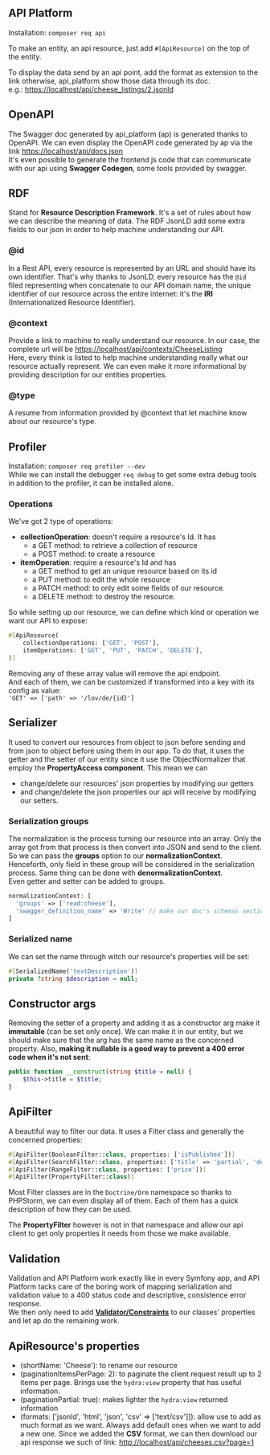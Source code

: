 ## API Platform
Installation: ``composer req api``

To make an entity, an api resource, just add ``#[ApiResource]`` on the
top of the entity.

To display the data send by an api point, add the format as extension
to the link otherwise, api_platform show those data through its
doc.\
e.g.: [https://localhost/api/cheese_listings/2.jsonld](https://localhost/api/cheese_listings/2.jsonld)

## OpenAPI
The Swagger doc generated by api_platform (ap) is generated thanks to 
OpenAPI. We can even display the OpenAPI code generated by ap via
the link [https://localhost/api/docs.json](https://localhost/api/docs.json)\
It's even possible to generate the frontend js code that can 
communicate with our api using **Swagger Codegen**, 
some tools provided by swagger.

## RDF
Stand for **Resource Description Framework**. It's a set of rules about 
how we can describe the meaning of data.
The RDF JsonLD add some extra fields to our json in order to help machine 
understanding our API.

### @id
In a Rest API, every resource is represented by an URL and should have its 
own identifier. That's why thanks to JsonLD, every resource has 
the ``@id`` filed representing when concatenate to our API
domain name, the unique identifier of our resource across the 
entire internet: it's the **IRI** (Internationalized 
Resource Identifier).

### @context
Provide a link to machine to really understand our resource. In our
case, the complete url will be [https://localhost/api/contexts/CheeseListing](https://localhost/api/contexts/CheeseListing)\
Here, every think is listed to help machine understanding really
what our resource actually represent. We can even make it more
informational by providing description for our entities properties.

### @type
A resume from information provided by @context that let machine 
know about our resource's type.


## Profiler
Installation: ``composer req profiler --dev``\
While we can install the debugger ``req debug`` to get some extra 
debug tools in addition to the profiler, it can be installed alone.

### Operations
We've got 2 type of operations:
- **collectionOperation**: doesn't require a resource's Id. It has
  - a GET method: to retrieve a collection of resource
  - a POST method: to create a resource
- **itemOperation**: require a resource's Id and has
  - a GET method to get an unique resource based on its id
  - a PUT method: to edit the whole resource
  - a PATCH method: to only edit some fields of our resource.
  - a DELETE method: to destroy the resource.

So while setting up our resource, we can define which kind or 
operation we want our API to expose:
````php 
#[ApiResource(
    collectionOperations: ['GET', 'POST'],
    itemOperations: ['GET', 'PUT', 'PATCH', 'DELETE'],
)]
````
Removing any of these array value will remove the api endpoint.\
And each of them, we can be customized if transformed into a key
with its config as value:\
``'GET' => ['path' => '/lov/de/{id}']``

## Serializer
It used to convert our resources from object to json before sending
and from json to object before using them in our app.
To do that, it uses the getter and the setter of our entity 
since it use the ObjectNormalizer that employ the 
**PropertyAccess component**.
This mean we can 
- change/delete our resources' json properties by modifying
our getters 
- and change/delete the json properties our api will receive 
by modifying our setters. 
 
### Serialization groups
The normalization is the process turning our resource into an
array. Only the array got from that process is then convert
into JSON and send to the client. So we can pass the **groups** 
option to our **normalizationContext**. Henceforth, only field 
in these group will be considered in the serialization process.
Same thing can be done with **denormalizationContext**.\
Even getter and setter can be added to groups.
````php 
normalizationContext: [
  'groups' => ['read:cheese'], 
  'swagger_definition_name' => 'Write' // make our doc's schemas section more readable
]
````

### Serialized name
We can set the name through witch our resource's properties
will be set:
```php 
#[SerializedName('textDescription')]
private ?string $description = null;
````

## Constructor args
Removing the setter of a property and adding it as a constructor
arg make it **immutable** (can be set only once). We can make it
in our entity, but we should make sure that the arg has the same 
name as the concerned property. Also, **making it nullable is a good
way to prevent a 400 error code when it's not sent**:
````php
public function __construct(string $title = null) {
    $this->title = $title;
}
````

## ApiFilter
A beautiful way to filter our data. It uses a Filter class
and generally the concerned properties:
````php 
#[ApiFilter(BooleanFilter::class, properties: ['isPublished'])]
#[ApiFilter(SearchFilter::class, properties: ['title' => 'partial', 'description' => 'partial'])]
#[ApiFilter(RangeFilter::class, properties: ['price'])]
#[ApiFilter(PropertyFilter::class)]
````
Most Filter classes are in the ``Doctrine/Orm`` namespace so 
thanks to PHPStorm, we can even display all of them. Each of 
them has a quick description of how they can be used.

The **PropertyFilter** however is not in that namespace 
and allow our api client to get only properties 
it needs from those we make available.

## Validation
Validation and API Platform work exactly like in every Symfony app,
and API Platform tacks care of the boring work of mapping serialization
and validation value to a 400 status code and descriptive, consistence
error response.\
We then only need to add **[Validator/Constraints](https://symfony.com/doc/current/validation.html#supported-constraints)** to our classes'
properties and let ap do the remaining work.
















## ApiResource's properties
- (shortName: 'Cheese'): to rename our resource
- (paginationItemsPerPage: 2): to paginate the client request
result up to 2 items per page. Brings use the ``hydra:view`` property
that has useful information.
- (paginationPartial: true): makes lighter the ``hydra:view``
returned information
- (formats: ['jsonld', 'html', 'json', 'csv' => ['text/csv']]):
allow use to add as much format as we want. Always add default
ones when we want to add a new one. Since we added the **CSV** format,
we can then download our api response we such of link: 
[http://localhost/api/cheeses.csv?page=1](http://localhost/api/cheeses.csv?page=1)


  



